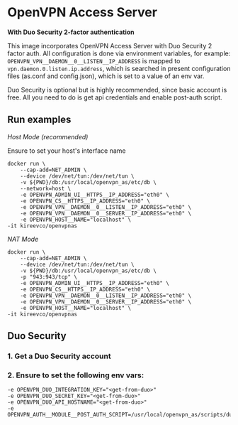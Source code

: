 # OpenVPN Access Server
**With Duo Security 2-factor authentication**

This image incorporates OpenVPN Access Server with Duo Security 2 factor auth.
All configuration is done via environment variables, for example:
`OPENVPN_VPN__DAEMON__0__LISTEN__IP_ADDRESS` is mapped to `vpn.daemon.0.listen.ip.address`, which is searched in present configuration files (as.conf and config.json), which is set to a value of an env var.

Duo Security is optional but is highly recommended, since basic account is free. All you need to do is get api credentials and enable post-auth script.

## Run examples
*Host Mode (recommended)*

Ensure to set your host's interface name
```
docker run \
    --cap-add=NET_ADMIN \
    --device /dev/net/tun:/dev/net/tun \
    -v ${PWD}/db:/usr/local/openvpn_as/etc/db \
    --network=host \
    -e OPENVPN_ADMIN_UI__HTTPS__IP_ADDRESS="eth0" \
    -e OPENVPN_CS__HTTPS__IP_ADDRESS="eth0" \
    -e OPENVPN_VPN__DAEMON__0__LISTEN__IP_ADDRESS="eth0" \
    -e OPENVPN_VPN__DAEMON__0__SERVER__IP_ADDRESS="eth0" \
    -e OPENVPN_HOST__NAME="localhost" \
-it kireevco/openvpnas
```

*NAT Mode*
```
docker run \
    --cap-add=NET_ADMIN \
    --device /dev/net/tun:/dev/net/tun \
    -v ${PWD}/db:/usr/local/openvpn_as/etc/db \
    -p "943:943/tcp" \
    -e OPENVPN_ADMIN_UI__HTTPS__IP_ADDRESS="eth0" \
    -e OPENVPN_CS__HTTPS__IP_ADDRESS="eth0" \
    -e OPENVPN_VPN__DAEMON__0__LISTEN__IP_ADDRESS="eth0" \
    -e OPENVPN_VPN__DAEMON__0__SERVER__IP_ADDRESS="eth0" \
    -e OPENVPN_HOST__NAME="localhost" \
-it kireevco/openvpnas
```

## Duo Security
### 1. Get a Duo Security account
### 2. Ensure to set the following env vars:
```
-e OPENVPN_DUO_INTEGRATION_KEY="<get-from-duo>"
-e OPENVPN_DUO_SECRET_KEY="<get-from-duo>"
-e OPENVPN_DUO_API_HOSTNAME="<get-from-duo>"
-e OPENVPN_AUTH__MODULE__POST_AUTH_SCRIPT=/usr/local/openvpn_as/scripts/duo_openvpn_as.py"
```

